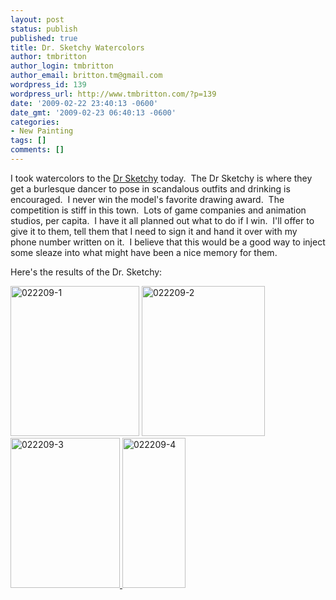 ```yaml
---
layout: post
status: publish
published: true
title: Dr. Sketchy Watercolors
author: tmbritton
author_login: tmbritton
author_email: britton.tm@gmail.com
wordpress_id: 139
wordpress_url: http://www.tmbritton.com/?p=139
date: '2009-02-22 23:40:13 -0600'
date_gmt: '2009-02-23 06:40:13 -0600'
categories:
- New Painting
tags: []
comments: []
---
```

<p>I took watercolors to the <a href="http://www.austinsketchy.com">Dr Sketchy</a> today.  The Dr Sketchy is where they get a burlesque dancer to pose in scandalous outfits and drinking is encouraged.  I never win the model's favorite drawing award.  The competition is stiff in this town.  Lots of game companies and animation studios, per capita.  I have it all planned out what to do if I win.  I'll offer to give it to them, tell them that I need to sign it and hand it over with my phone number written on it.  I believe that this would be a good way to inject some sleaze into what might have been a nice memory for them.</p>
<p>Here's the results of the Dr. Sketchy:</p>
<p><a class="tt-flickr tt-flickr-Small" title="022209-1" href="http://www.tmbritton.com/art/photo/3303121718/022209-1.html"><img class="alignnone" src="http://farm4.static.flickr.com/3490/3303121718_286d6da77d_m.jpg" alt="022209-1" width="206" height="240" /></a> <a class="tt-flickr tt-flickr-Small" title="022209-2" href="http://www.tmbritton.com/art/photo/3303121792/022209-2.html"><img class="alignnone" src="http://farm4.static.flickr.com/3554/3303121792_1b51fc4e22_m.jpg" alt="022209-2" width="197" height="240" /></a> <a class="tt-flickr tt-flickr-Small" title="022209-3" href="http://www.tmbritton.com/art/photo/3302290575/022209-3.html"><img class="alignnone" src="http://farm4.static.flickr.com/3532/3302290575_bb04725b06_m.jpg" alt="022209-3" width="175" height="240" /></a><a class="tt-flickr tt-flickr-Small" title="022209-4" href="http://www.tmbritton.com/art/photo/3302290611/022209-4.html"> <img class="alignnone" src="http://farm4.static.flickr.com/3603/3302290611_b02e76ef20_m.jpg" alt="022209-4" width="101" height="240" /><br />
</a></p>
